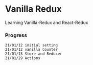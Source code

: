 # Vanilla Redux

Learning Vanilla-Redux and React-Redux

### Progress
```
21/01/12 initial setting
21/01/12 vanilla Counter
21/01/13 Store and Reducer
21/01/29 Actions
```